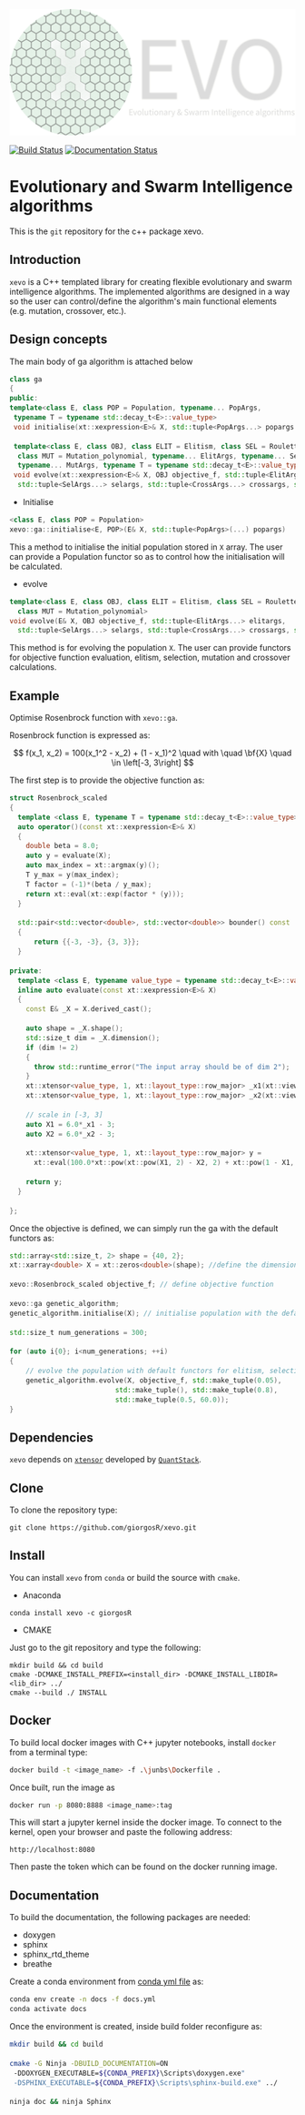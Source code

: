 ![xevo](doc/images/xevo_logo.png)

[![Build Status](https://dev.azure.com/giorgosragos/giorgosr-xevo/_apis/build/status/giorgosR.xevo?branchName=master)](https://dev.azure.com/giorgosragos/giorgosr-xevo/_build/latest?definitionId=3&branchName=master)
[![Documentation Status](https://readthedocs.org/projects/xevo/badge/?version=latest)](https://xevo.readthedocs.io/en/latest/?badge=latest)

# Evolutionary and Swarm Intelligence algorithms

This is the `git` repository for the c++ package xevo.

## Introduction

`xevo` is a C++ templated library for creating flexible evolutionary and swarm intelligence algorithms. The implemented algorithms are designed in a way so the user can control/define the algorithm's main functional elements (e.g. mutation, crossover, etc.).

## Design concepts

The main body of ga algorithm is attached below

```cpp
class ga
{
public:
template<class E, class POP = Population, typename... PopArgs, 
 typename T = typename std::decay_t<E>::value_type>
 void initialise(xt::xexpression<E>& X, std::tuple<PopArgs...> popargs = std::make_tuple());

 template<class E, class OBJ, class ELIT = Elitism, class SEL = Roulette_selection, class CROSS = Crossover,
  class MUT = Mutation_polynomial, typename... ElitArgs, typename... SelArgs, typename... CrossArgs,
  typename... MutArgs, typename T = typename std::decay_t<E>::value_type>
 void evolve(xt::xexpression<E>& X, OBJ objective_f, std::tuple<ElitArgs...> elitargs,
  std::tuple<SelArgs...> selargs, std::tuple<CrossArgs...> crossargs, std::tuple<MutArgs...> mutargs);
```

* Initialise

```cpp
<class E, class POP = Population>
xevo::ga::initialise<E, POP>(E& X, std::tuple<PopArgs>(...) popargs)
```

This a method to initialise the initial population stored in `X` array. The user can provide a Population functor so as to control how the initialisation will be calculated.

* evolve

```cpp
template<class E, class OBJ, class ELIT = Elitism, class SEL = Roulette_selection, class CROSS = Crossover,
  class MUT = Mutation_polynomial>
void evolve(E& X, OBJ objective_f, std::tuple<ElitArgs...> elitargs,
  std::tuple<SelArgs...> selargs, std::tuple<CrossArgs...> crossargs, std::tuple<MutArgs...> mutargs)
```

This method is for evolving the population `X`. The user can provide functors for objective function evaluation, elitism, selection, mutation and crossover calculations.

## Example

Optimise Rosenbrock function with `xevo::ga`.

Rosenbrock function is expressed as:

$$
 f(x_1, x_2) = 100(x_1^2 - x_2) + (1 - x_1)^2 \quad with \quad \bf{X} \quad \in \left[-3, 3\right]
$$

The first step is to provide the objective function as:

```cpp
struct Rosenbrock_scaled
{
  template <class E, typename T = typename std::decay_t<E>::value_type>
  auto operator()(const xt::xexpression<E>& X)
  {
    double beta = 8.0;
    auto y = evaluate(X);
    auto max_index = xt::argmax(y)();
    T y_max = y(max_index);
    T factor = (-1)*(beta / y_max);
    return xt::eval(xt::exp(factor * (y)));
  }

  std::pair<std::vector<double>, std::vector<double>> bounder() const
  {
      return {{-3, -3}, {3, 3}};
  }

private:
  template <class E, typename value_type = typename std::decay_t<E>::value_type>
  inline auto evaluate(const xt::xexpression<E>& X)
  {
    const E& _X = X.derived_cast();

    auto shape = _X.shape();
    std::size_t dim = _X.dimension();
    if (dim != 2)
    {
      throw std::runtime_error("The input array should be of dim 2");
    }
    xt::xtensor<value_type, 1, xt::layout_type::row_major> _x1(xt::view(_X, xt::all(), 0));
    xt::xtensor<value_type, 1, xt::layout_type::row_major> _x2(xt::view(_X, xt::all(), 1));

    // scale in [-3, 3]
    auto X1 = 6.0*_x1 - 3;
    auto X2 = 6.0*_x2 - 3;

    xt::xtensor<value_type, 1, xt::layout_type::row_major> y =
      xt::eval(100.0*xt::pow(xt::pow(X1, 2) - X2, 2) + xt::pow(1 - X1, 2));

    return y;
  }

};
```

Once the objective is defined, we can simply run the ga with the default functors as:

```cpp
std::array<std::size_t, 2> shape = {40, 2};
xt::xarray<double> X = xt::zeros<double>(shape); //define the dimension of X (population size 40 and gene size 2.)

xevo::Rosenbrock_scaled objective_f; // define objective function

xevo::ga genetic_algorithm;
genetic_algorithm.initialise(X); // initialise population with the default population functor (random generation between 0-1)

std::size_t num_generations = 300;

for (auto i{0}; i<num_generations; ++i)
{
    // evolve the population with default functors for elitism, selection, crossover and mutation.
    genetic_algorithm.evolve(X, objective_f, std::make_tuple(0.05),
                          std::make_tuple(), std::make_tuple(0.8),
                          std::make_tuple(0.5, 60.0));
}
```


## Dependencies

`xevo` depends on [`xtensor`](https://github.com/xtensor-stack/xtensor) developed by [`QuantStack`](https://quantstack.net/).

## Clone

To clone the repository type:

```shell
git clone https://github.com/giorgosR/xevo.git
```

## Install

You can install `xevo` from `conda` or build the source with `cmake`.

* Anaconda

```shell
conda install xevo -c giorgosR
```

* CMAKE

Just go to the git repository and type the following:

```shell
mkdir build && cd build
cmake -DCMAKE_INSTALL_PREFIX=<install_dir> -DCMAKE_INSTALL_LIBDIR=<lib_dir> ../
cmake --build ./ INSTALL
```

## Docker

To build local docker images with C++ jupyter notebooks, install `docker` from a terminal type:

```bash
docker build -t <image_name> -f .\junbs\Dockerfile .
```

Once built, run the image as

```bash
docker run -p 8080:8888 <image_name>:tag
```

This will start a jupyter kernel inside the docker image. To connect to the kernel, open your browser and paste the following address:

```url
http://localhost:8080
```

Then paste the token which can be found on the docker running image.

## Documentation

To build the documentation, the following packages are needed:

* doxygen
* sphinx
* sphinx_rtd_theme
* breathe

Create a conda environment from [conda yml file](conda/docs.yml) as:

```bash
conda env create -n docs -f docs.yml
conda activate docs
```

Once the environment is created, inside build folder reconfigure as:

```bash
mkdir build && cd build

cmake -G Ninja -DBUILD_DOCUMENTATION=ON
 -DDOXYGEN_EXECUTABLE=${CONDA_PREFIX}\Scripts\doxygen.exe"
 -DSPHINX_EXECUTABLE=${CONDA_PREFIX}\Scripts\sphinx-build.exe" ../

ninja doc && ninja Sphinx
```
